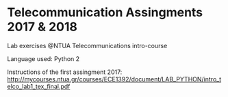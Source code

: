 # Telecommunication Assingments 2017 & 2018
Lab exercises @NTUA Telecommunications intro-course

Language used: Python 2

Instructions of the first assingment 2017: http://mycourses.ntua.gr/courses/ECE1392/document/LAB_PYTHON/intro_telco_lab1_tex_final.pdf
